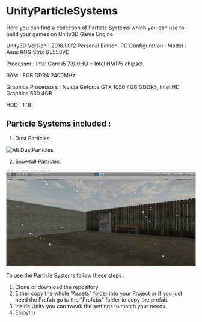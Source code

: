 # UnityParticleSystems

Here you can find a collection of Particle Systems which you can use to build your games on Unity3D Game Engine

Unity3D Version : 2018.1.0f2 Personal Edition.
PC Configuration : 
  Model : Asus ROG Strix GL553VD
  
  Processor : Intel Core i5 7300HQ + Intel HM175 chipset
  
  RAM : 8GB DDR4 2400MHz
  
  Graphics Processors : Nvidia Geforce GTX 1050 4GB GDDR5, Intel HD Graphics 630 4GB
  
  HDD : 1TB

## Particle Systems included : 
  1. Dust Particles.
    
   ![Alt DustParticles](https://github.com/khannishat67/UnityParticleSystems/blob/master/Gifs/DustParticles.gif)

  2. Snowfall Particles. 
  
   ![Alt Snowfall](https://github.com/khannishat67/UnityParticleSystems/blob/master/Gifs/ezgif.com-video-to-gif.gif)
    







To use the Particle Systems follow these steps : 
  1. Clone or download the repository
  2. Either copy the whole "Assets" folder into your Project or if you just need the Prefab go to the "Prefabs" folder to copy the prefab.
  3. Inside Unity you can tweak the settings to match your needs.
  4. Enjoy! :)
